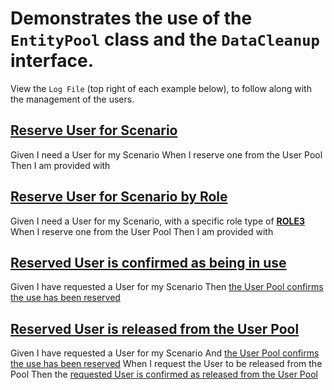 # Demonstrates the use of the `EntityPool` class and the `DataCleanup` interface.

View the `Log File` (top right of each example below), to follow along with the management of the users.

## [Reserve User for Scenario](-)
Given I need a User for my Scenario
When I reserve one from the User Pool
Then I am provided with __[ ](- "c:echo=grabUser()")__

## [Reserve User for Scenario by Role](-)
Given I need a User for my Scenario, with a specific role type of __[ROLE3](- "#roleType")__ 
When I reserve one from the User Pool
Then I am provided with __[ ](- "c:echo=grabUserByRole(#roleType)")__

## [Reserved User is confirmed as being in use](-)
Given I have requested a User for my Scenario
Then [the User Pool confirms the use has been reserved](- "c:assertTrue=userPoolContainsRequestedUser()")

## [Reserved User is released from the User Pool](-)
Given I have requested a User for my Scenario
And [the User Pool confirms the use has been reserved](- "c:assertTrue=userPoolContainsRequestedUser()")
When I request the User to be released from the Pool
Then the [requested User is confirmed as released from the User Pool](- "c:assertTrue=userIsReleasedFromThePool()")